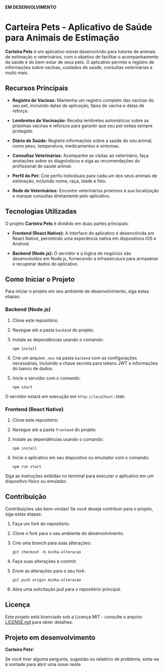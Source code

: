 **EM DESENVOLVIMENTO**
# Carteira Pets - Aplicativo de Saúde para Animais de Estimação

<!-- ![Logo do Carteira Pets](link_para_a_imagem_do_logo.png) -->

**Carteira Pets** é um aplicativo móvel desenvolvido para tutores de animais de estimação e veterinários, com o objetivo de facilitar o acompanhamento da saúde e do bem-estar de seus pets. O aplicativo permite o registro de informações sobre vacinas, cuidados de saúde, consultas veterinárias e muito mais.

## Recursos Principais

- **Registro de Vacinas:** Mantenha um registro completo das vacinas do seu pet, incluindo datas de aplicação, tipos de vacina e datas de reforço.

- **Lembretes de Vacinação:** Receba lembretes automáticos sobre as próximas vacinas e reforços para garantir que seu pet esteja sempre protegido.

- **Diário de Saúde:** Registre informações sobre a saúde do seu animal, como peso, temperatura, medicamentos e sintomas.

- **Consultas Veterinárias:** Acompanhe as visitas ao veterinário, faça anotações sobre os diagnósticos e siga as recomendações do profissional de saúde animal.

- **Perfil do Pet:** Crie perfis individuais para cada um dos seus animais de estimação, incluindo nome, raça, idade e foto.

- **Rede de Veterinários:** Encontre veterinários próximos à sua localização e marque consultas diretamente pelo aplicativo.

## Tecnologias Utilizadas

O projeto **Carteira Pets** é dividido em duas partes principais:

- **Frontend (React Native):** A interface do aplicativo é desenvolvida em React Native, permitindo uma experiência nativa em dispositivos iOS e Android.

- **Backend (Node.js):** O servidor e a lógica de negócios são desenvolvidos em Node.js, fornecendo a infraestrutura para armazenar e recuperar dados do aplicativo.

## Como Iniciar o Projeto

Para iniciar o projeto em seu ambiente de desenvolvimento, siga estas etapas:

### Backend (Node.js)

1. Clone este repositório.

2. Navegue até a pasta `backend` do projeto.

3. Instale as dependências usando o comando:

   ```
   npm install
   ```

4. Crie um arquivo `.env` na pasta `backend` com as configurações necessárias, incluindo a chave secreta para tokens JWT e informações do banco de dados.

5. Inicie o servidor com o comando:

   ```
   npm start
   ```

O servidor estará em execução em `http://localhost:3000`.

### Frontend (React Native)

1. Clone este repositório.

2. Navegue até a pasta `frontend` do projeto.

3. Instale as dependências usando o comando:

   ```
   npm install
   ```

4. Inicie o aplicativo em seu dispositivo ou emulador com o comando:

   ```
   npm run start
   ```

Siga as instruções exibidas no terminal para executar o aplicativo em um dispositivo físico ou emulador.

## Contribuição

Contribuições são bem-vindas! Se você deseja contribuir para o projeto, siga estas etapas:

1. Faça um fork do repositório.

2. Clone o fork para o seu ambiente de desenvolvimento.

3. Crie uma branch para suas alterações:

   ```
   git checkout -b minha-alteracao
   ```

4. Faça suas alterações e commit.

5. Envie as alterações para o seu fork:

   ```
   git push origin minha-alteracao
   ```

6. Abra uma solicitação pull para o repositório principal.

<!-- ## Autores

- [Seu Nome](link_para_seu_perfil_github) - Desenvolvedor Frontend
- [Nome do Coautor](link_para_perfil_github_coautor) - Desenvolvedor Backend -->

## Licença

Este projeto está licenciado sob a Licença MIT - consulte o arquivo [LICENSE.md](LICENSE.md) para obter detalhes.

## Projeto em desenvolvimento

 **Carteira Pets**!

Se você tiver alguma pergunta, sugestão ou relatório de problema, sinta-se à vontade para abrir uma issue neste